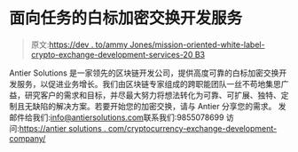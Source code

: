 # 面向任务的白标加密交换开发服务

> 原文:[https://dev . to/ammy Jones/mission-oriented-white-label-crypto-exchange-development-services-20 B3](https://dev.to/ammyjones/mission-oriented-white-label-crypto-exchange-development-services-20b3)

Antier Solutions 是一家领先的区块链开发公司，提供高度可靠的白标加密交换开发服务，以促进业务增长。我们由区块链专家组成的跨职能团队一丝不苟地集思广益，研究客户的需求和目标，并尽最大努力将想法转化为可靠、可扩展、独特、定制且无缺陷的解决方案。若要开始您的加密交换，请与 Antier 分享您的需求。
发邮件给我们:[info@antiersolutions.com](mailto:info@antiersolutions.com)联系我们:9855078699 访问:[https://antier solutions . com/cryptocurrency-exchange-development-company/](https://antiersolutions.com/cryptocurrency-exchange-development-company/)